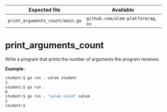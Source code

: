 | Expected file                   | Available                           |
| ------------------------------- | ----------------------------------- |
| `print_arguments_count/main.go` | `github.com/alem-platform/ap`, `os` |

# print_arguments_count

Write a program that prints the number of arguments the program receives.

**Example:**

```sh
student:$ go run . salem student
2
student:$ go run .
0
student:$ go run . "salem salem" salem
2
student:$
```
